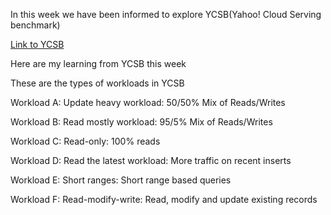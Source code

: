 In this week we have been informed to explore YCSB(Yahoo! Cloud Serving benchmark)

[Link to YCSB](https://github.com/brianfrankcooper/YCSB)

Here are my learning from YCSB this week

These are the types of workloads in YCSB

Workload A: Update heavy workload: 50/50% Mix of Reads/Writes

Workload B: Read mostly workload: 95/5% Mix of Reads/Writes

Workload C: Read-only: 100% reads

Workload D: Read the latest workload: More traffic on recent inserts

Workload E: Short ranges: Short range based queries

Workload F: Read-modify-write: Read, modify and update existing records
